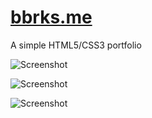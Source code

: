 [bbrks.me](http://bbrks.me)
========

A simple HTML5/CSS3 portfolio

![Screenshot](https://raw.github.com/bbrks/website/master/screenshots/1.png)

![Screenshot](https://raw.github.com/bbrks/website/master/screenshots/2.png)

![Screenshot](https://raw.github.com/bbrks/website/master/screenshots/3.png)
